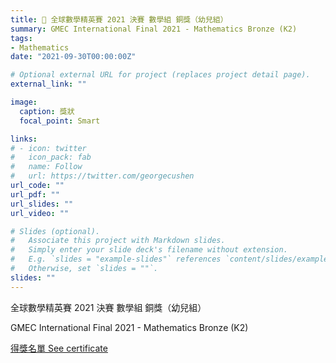 ```yaml
---
title: 🥉 全球數學精英賽 2021 決賽 數學組 銅獎（幼兒組）
summary: GMEC International Final 2021 - Mathematics Bronze (K2)
tags:
- Mathematics
date: "2021-09-30T00:00:00Z"

# Optional external URL for project (replaces project detail page).
external_link: ""

image:
  caption: 獎狀
  focal_point: Smart

links:
# - icon: twitter
#   icon_pack: fab
#   name: Follow
#   url: https://twitter.com/georgecushen
url_code: ""
url_pdf: ""
url_slides: ""
url_video: ""

# Slides (optional).
#   Associate this project with Markdown slides.
#   Simply enter your slide deck's filename without extension.
#   E.g. `slides = "example-slides"` references `content/slides/example-slides.md`.
#   Otherwise, set `slides = ""`.
slides: ""
---
```


全球數學精英賽 2021 決賽 數學組 銅獎（幼兒組）

GMEC International Final 2021 - Mathematics Bronze (K2)

[得獎名單 See certificate](http://www.firsteducation.hk/a/19/120/2021/0930/286.html)
